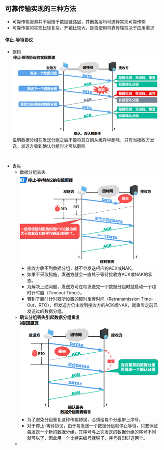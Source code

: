  ## 可靠传输实现的三种方法
* 可靠传输服务并不局限于数据链路层，其他各层均可选择实现可靠传输
* 可靠传输的实现比较复杂，开销比较大，是否使用可靠传输取决于应用需求

 #### 停止-等待协议
 * 误码
 ![图 1](images/93b5bd08faceb3e987ba8e61cb5dc9536c373f1fe448452d16d5a6e626ba5621.png)  
说明数据分组在发送分组之后不能将其立刻从缓存中删除，只有当接收方发送，发送方收到确认分组时才可以删除
<br>

* 丢失
  * 数据分组丢失
![图 2](images/780ff1cfa78492d0c18aac63b3e91fd95c00601c4d184eef9f2d1c5a3fe6cbb5.png)  
    * 接收方收不到数据分组，就不会发送相应的ACK或NAK。
    * 如果不采取措施，发送方就会一直处于等待接收方ACK或NAK的状态。
    * 为解决上述问题，发送方可在每发送完一个数据分组时就启动一个超时计时器（Timeout Timer）。
    * 若到了超时计时器所设置的超时重传时间（Retransmission Time- Out，RTO），但发送方仍未收到接收方的ACK或NAK，就重传之前已发送过的数据分组。
  * **确认分组丢失引起数据分组重复**
  ![图 3](images/f4ad0de3f2d04d494b3685064b71aa3a4a6175ae18fe2ec9e6a22d9ea85cb76e.png)
    * 为了避免分组重复这种传输错误，必须给每个分组带上序号。
    * 对于停止-等待协议，由于每发送一个数据分组就停止等待，只要保证每发送一个新的数据分组，其序号与上次发送的数据分组的序号不同就可以了，因此用一个比特来编号就够了，序号有0和1这两个。  
  * 

  
